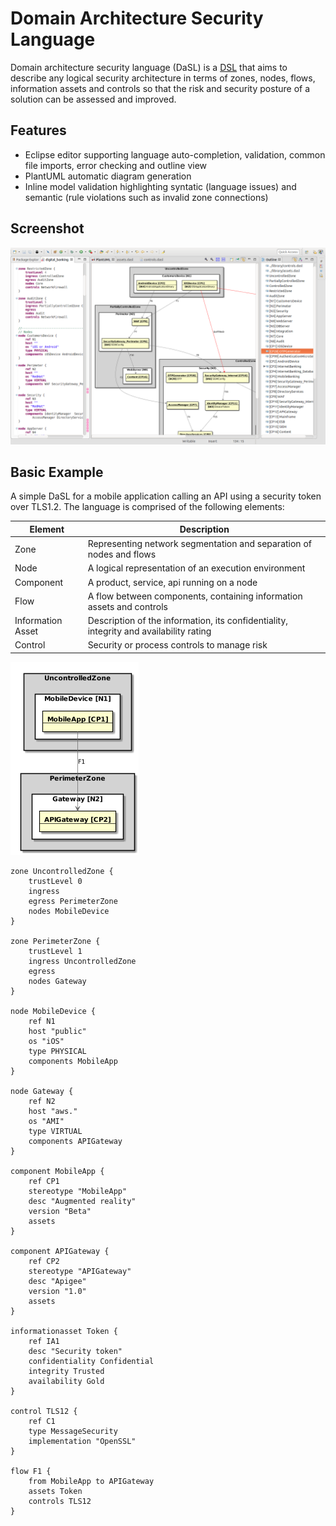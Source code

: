 # Domain Architecture Security Language 

Domain architecture security language (DaSL) is a [DSL](https://en.wikipedia.org/wiki/Domain-specific_language) that aims to describe any logical security architecture in terms of zones, nodes, flows, information assets and controls so that the risk and security posture of a solution can be assessed and improved.

## Features
* Eclipse editor supporting language auto-completion, validation, common file imports, error checking and outline view 
* PlantUML automatic diagram generation 
* Inline model validation highlighting syntatic (language issues) and semantic (rule violations such as invalid zone connections)

## Screenshot
![Dasl Editor](/org.sabsa.lsa.dasl.examples/daslview.png?raw=true "Dasl Editor")

## Basic Example

A simple DaSL for a mobile application calling an API using a security token over TLS1.2. The language is comprised of the following elements:

| Element | Description |
|---------|-------------|
| Zone | Representing network segmentation and separation of nodes and flows |
| Node | A logical representation of an execution environment |
| Component | A product, service, api running on a node  |
| Flow | A flow between components, containing information assets and controls |
| Information Asset | Description of the information, its confidentiality, integrity and availability rating |
| Control | Security or process controls to manage risk |

![Basic Example](/org.sabsa.lsa.dasl.examples/basic/basic.png?raw=true "Basic Example")

```
zone UncontrolledZone {
	trustLevel 0
	ingress 
	egress PerimeterZone
	nodes MobileDevice
}

zone PerimeterZone {
	trustLevel 1
	ingress UncontrolledZone
	egress
	nodes Gateway
}
	
node MobileDevice {
	ref N1
	host "public"
	os "iOS"
	type PHYSICAL
	components MobileApp
}

node Gateway {
	ref N2
	host "aws."
	os "AMI"
	type VIRTUAL
	components APIGateway
}

component MobileApp {
	ref CP1
	stereotype "MobileApp"
	desc "Augmented reality"
	version "Beta"
	assets
}

component APIGateway {
	ref CP2
	stereotype "APIGateway"
	desc "Apigee"
	version "1.0"
	assets
}

informationasset Token {
	ref IA1
	desc "Security token"
	confidentiality Confidential
	integrity Trusted
	availability Gold
}

control TLS12 {
	ref C1
	type MessageSecurity
	implementation "OpenSSL"
}

flow F1 {
	from MobileApp to APIGateway
	assets Token 
	controls TLS12
}
```
